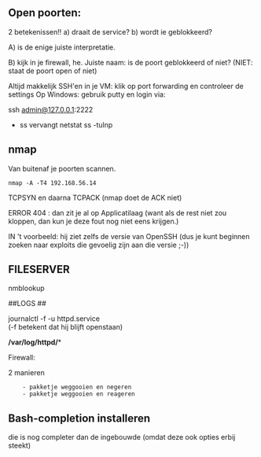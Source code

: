## Open poorten: ##

2 betekenissen!! 
    a) draait de service? 
    b) wordt ie geblokkeerd? 

A) is de enige juiste interpretatie.

B) kijk in je firewall, he. Juiste naam: is de poort geblokkeerd of niet? (NIET: staat de poort open of niet)



Altijd makkelijk SSH'en in je VM:
klik op port forwarding en controleer de settings
Op Windows: gebruik putty en login via: 


ssh admin@127.0.0.1:2222



- ss vervangt netstat
ss -tulnp


## nmap ##

Van buitenaf je poorten scannen.

`nmap -A -T4 192.168.56.14`

TCPSYN en daarna TCPACK (nmap doet de ACK niet)

ERROR 404 : dan zit je al op Applicatilaag (want als de rest niet zou kloppen, 
dan kun je deze fout nog niet eens krijgen.)


IN 't voorbeeld: hij ziet zelfs de versie van OpenSSH (dus je kunt beginnen zoeken naar exploits die gevoelig 
zijn aan die versie ;-))

## FILESERVER ##

nmblookup

##LOGS ##

journalctl -f -u httpd.service <br>
(-f betekent dat hij blijft openstaan)

**/var/log/httpd/***


Firewall:

2 manieren

        - pakketje weggooien en negeren
        - pakketje weggooien en reageren

## Bash-completion installeren ##
die is nog completer dan de ingebouwde (omdat deze ook opties erbij steekt)

